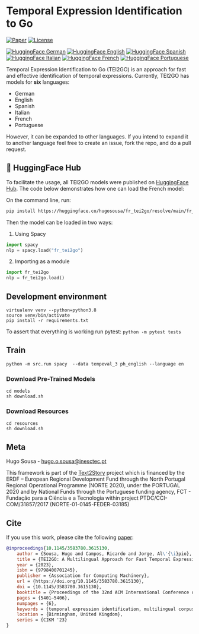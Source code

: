 # Temporal Expression Identification to Go

[![Paper](https://img.shields.io/badge/Paper-557C55)](https://dl.acm.org/doi/10.1145/3583780.3615130)
[![License](https://img.shields.io/badge/license-MIT-brightgreen)](LICENSE)

[![HuggingFace German](https://img.shields.io/badge/-German-informational)](https://huggingface.co/hugosousa/de_tei2go)
[![HuggingFace English](https://img.shields.io/badge/-English-informational)](https://huggingface.co/hugosousa/en_tei2go)
[![HuggingFace Spanish](https://img.shields.io/badge/-Spanish-informational)](https://huggingface.co/hugosousa/es_tei2go)
[![HuggingFace Italian](https://img.shields.io/badge/-Italian-informational)](https://huggingface.co/hugosousa/it_tei2go)
[![HuggingFace French](https://img.shields.io/badge/-French-informational)](https://huggingface.co/hugosousa/fr_tei2go)
[![HuggingFace Portuguese](https://img.shields.io/badge/-Portuguese-informational)](https://huggingface.co/hugosousa/pt_tei2go)

Temporal Expression Identification to Go (TEI2GO) is an approach for fast and effective identification of temporal
expressions.
Currently, TEI2GO has models for **six** languages:

- German
- English
- Spanish
- Italian
- French
- Portuguese

However, it can be expanded to other languages. If you intend to expand it to another language feel free to create an issue, fork the repo, and do a pull request.  

## 🤗 HuggingFace Hub

To facilitate the usage, all TEI2GO models were published on [HuggingFace Hub](https://huggingface.co/hugosousa). The code below demonstrates how one can load the French model:

On the command line, run:

```bash
pip install https://huggingface.co/hugosousa/fr_tei2go/resolve/main/fr_tei2go-any-py3-none-any.whl
```

Then the model can be loaded in two ways:

1. Using Spacy

```python
import spacy
nlp = spacy.load("fr_tei2go")
```

2. Importing as a module

``` python
import fr_tei2go
nlp = fr_tei2go.load()
```

## Development environment

```shell
virtualenv venv --python=python3.8
source venv/bin/activate
pip install -r requirements.txt
```

To assert that everything is working run pytest: `python -m pytest tests`

## Train

```shell
python -m src.run spacy  --data tempeval_3 ph_english --language en
```

### Download Pre-Trained Models

```shell
cd models
sh download.sh
```

### Download Resources

```shell
cd resources
sh download.sh
```

## Meta

Hugo Sousa - <hugo.o.sousa@inesctec.pt>

This framework is part of the [Text2Story](https://text2story.inesctec.pt/) project which is financed by the ERDF –
European Regional Development Fund through the North Portugal Regional Operational Programme (NORTE 2020), under the
PORTUGAL 2020 and by National Funds through the Portuguese funding agency, FCT - Fundação para a Ciência e a Tecnologia
within project PTDC/CCI-COM/31857/2017 (NORTE-01-0145-FEDER-03185)

## Cite

If you use this work, please cite the following [paper](https://dl.acm.org/doi/10.1145/3583780.3615130):

```bibtex
@inproceedings{10.1145/3583780.3615130,
    author = {Sousa, Hugo and Campos, Ricardo and Jorge, Al\'{\i}pio},
    title = {TEI2GO: A Multilingual Approach for Fast Temporal Expression Identification},
    year = {2023},
    isbn = {9798400701245},
    publisher = {Association for Computing Machinery},
    url = {https://doi.org/10.1145/3583780.3615130},
    doi = {10.1145/3583780.3615130},
    booktitle = {Proceedings of the 32nd ACM International Conference on Information and Knowledge Management},
    pages = {5401–5406},
    numpages = {6},
    keywords = {temporal expression identification, multilingual corpus, weak label},
    location = {Birmingham, United Kingdom},
    series = {CIKM '23}
}
```
